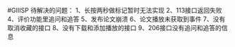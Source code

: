 #GIIISP
待解决的问题：
1、长按两秒做标记暂时无法实现
2、113接口返回失败
4、评价功能里追问和追答
5、发布论文崩溃
6、论文播放未获取到事件
7、没有取消收藏的接口
8、没有下载和添加播放的接口
9、206接口没有追问和追答的信息